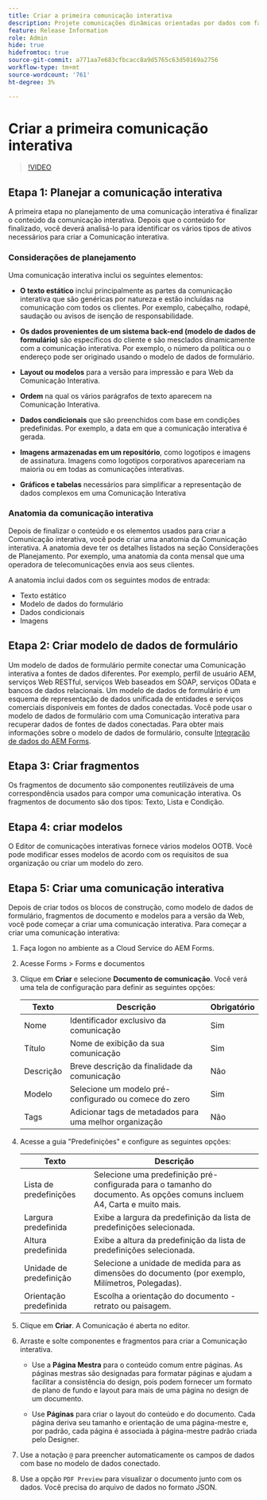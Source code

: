 ```yaml
---
title: Criar a primeira comunicação interativa
description: Projete comunicações dinâmicas orientadas por dados com facilidade com as Comunicações interativas da AEM Forms
feature: Release Information
role: Admin
hide: true
hidefromtoc: true
source-git-commit: a771aa7e683cfbcacc8a9d5765c63d50169a2756
workflow-type: tm+mt
source-wordcount: '761'
ht-degree: 3%

---
```



# Criar a primeira comunicação interativa


>[!VIDEO](https://video.tv.adobe.com/v/3444094/)

## Etapa 1: Planejar a comunicação interativa

A primeira etapa no planejamento de uma comunicação interativa é finalizar o conteúdo da comunicação interativa. Depois que o conteúdo for finalizado, você deverá analisá-lo para identificar os vários tipos de ativos necessários para criar a Comunicação interativa.

### Considerações de planejamento

Uma comunicação interativa inclui os seguintes elementos:

* **O texto estático** inclui principalmente as partes da comunicação interativa que são genéricas por natureza e estão incluídas na comunicação com todos os clientes. Por exemplo, cabeçalho, rodapé, saudação ou avisos de isenção de responsabilidade.

* **Os dados provenientes de um sistema back-end (modelo de dados de formulário)** são específicos do cliente e são mesclados dinamicamente com a comunicação interativa. Por exemplo, o número da política ou o endereço pode ser originado usando o modelo de dados de formulário.

* **Layout ou modelos** para a versão para impressão e para Web da Comunicação Interativa.

* **Ordem** na qual os vários parágrafos de texto aparecem na Comunicação Interativa.

* **Dados condicionais** que são preenchidos com base em condições predefinidas. Por exemplo, a data em que a comunicação interativa é gerada.

* **Imagens armazenadas em um repositório**, como logotipos e imagens de assinatura. Imagens como logotipos corporativos apareceriam na maioria ou em todas as comunicações interativas.

* **Gráficos e tabelas** necessários para simplificar a representação de dados complexos em uma Comunicação Interativa

### Anatomia da comunicação interativa

Depois de finalizar o conteúdo e os elementos usados para criar a Comunicação interativa, você pode criar uma anatomia da Comunicação interativa. A anatomia deve ter os detalhes listados na seção Considerações de Planejamento. Por exemplo, uma anatomia da conta mensal que uma operadora de telecomunicações envia aos seus clientes.

A anatomia inclui dados com os seguintes modos de entrada:

* Texto estático
* Modelo de dados do formulário
* Dados condicionais
* Imagens


## Etapa 2: Criar modelo de dados de formulário

Um modelo de dados de formulário permite conectar uma Comunicação interativa a fontes de dados diferentes. Por exemplo, perfil de usuário AEM, serviços Web RESTful, serviços Web baseados em SOAP, serviços OData e bancos de dados relacionais. Um modelo de dados de formulário é um esquema de representação de dados unificada de entidades e serviços comerciais disponíveis em fontes de dados conectadas. Você pode usar o modelo de dados de formulário com uma Comunicação interativa para recuperar dados de fontes de dados conectadas. Para obter mais informações sobre o modelo de dados de formulário, consulte [Integração de dados do AEM Forms](/help/forms/data-integration.md).

## Etapa 3: Criar fragmentos

Os fragmentos de documento são componentes reutilizáveis de uma correspondência usados para compor uma comunicação interativa. Os fragmentos de documento são dos tipos: Texto, Lista e Condição.


## Etapa 4: criar modelos

O Editor de comunicações interativas fornece vários modelos OOTB. Você pode modificar esses modelos de acordo com os requisitos de sua organização ou criar um modelo do zero.


## Etapa 5: Criar uma comunicação interativa

Depois de criar todos os blocos de construção, como modelo de dados de formulário, fragmentos de documento e modelos para a versão da Web, você pode começar a criar uma comunicação interativa. Para começar a criar uma comunicação interativa:

1. Faça logon no ambiente as a Cloud Service do AEM Forms.
1. Acesse Forms > Forms e documentos
1. Clique em **Criar** e selecione **Documento de comunicação**. Você verá uma tela de configuração para definir as seguintes opções:

   | Texto | Descrição | Obrigatório |
   |-------|-------------|----------|
   | Nome | Identificador exclusivo da comunicação | Sim |
   | Título | Nome de exibição da sua comunicação | Sim |
   | Descrição | Breve descrição da finalidade da comunicação | Não |
   | Modelo | Selecione um modelo pré-configurado ou comece do zero | Sim |
   | Tags | Adicionar tags de metadados para uma melhor organização | Não |

1. Acesse a guia &quot;Predefinições&quot; e configure as seguintes opções:

   | Texto | Descrição |
   |-------|-------------|
   | Lista de predefinições | Selecione uma predefinição pré-configurada para o tamanho do documento. As opções comuns incluem A4, Carta e muito mais. |
   | Largura predefinida | Exibe a largura da predefinição da lista de predefinições selecionada. |
   | Altura predefinida | Exibe a altura da predefinição da lista de predefinições selecionada. |
   | Unidade de predefinição | Selecione a unidade de medida para as dimensões do documento (por exemplo, Milímetros, Polegadas). |
   | Orientação predefinida | Escolha a orientação do documento - retrato ou paisagem. |

1. Clique em **Criar**. A Comunicação é aberta no editor.
1. Arraste e solte componentes e fragmentos para criar a Comunicação interativa.

   * Use a **Página Mestra** para o conteúdo comum entre páginas. As páginas mestras são designadas para formatar páginas e ajudam a facilitar a consistência do design, pois podem fornecer um formato de plano de fundo e layout para mais de uma página no design de um documento.

   * Use **Páginas** para criar o layout do conteúdo e do documento. Cada página deriva seu tamanho e orientação de uma página-mestre e, por padrão, cada página é associada à página-mestre padrão criada pelo Designer.


1. Use a notação `@` para preencher automaticamente os campos de dados com base no modelo de dados conectado.
1. Use a opção `PDF Preview` para visualizar o documento junto com os dados. Você precisa do arquivo de dados no formato JSON.

